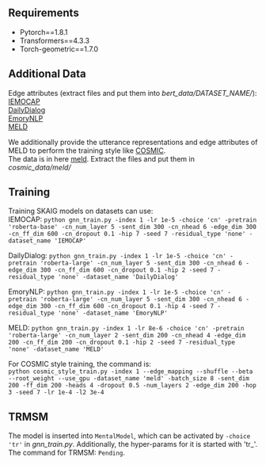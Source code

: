 ## Requirements
* Pytorch==1.8.1
* Transformers==4.3.3
* Torch-geometric==1.7.0
## Additional Data
Edge attributes (extract files and put them into *bert_data/DATASET_NAME/*):  
[IEMOCAP](https://drive.google.com/file/d/1r7C-C7jcttnVFR43pHzRA5-xuqYm9ISs/view?usp=sharing)  
[DailyDialog](https://drive.google.com/file/d/15MGpqqLliT8KPZhZfp5ND5S2FKbtuYaq/view?usp=sharing)  
[EmoryNLP](https://drive.google.com/file/d/1UWnKvAFtFoXTn8pnfj2xKk4hA7LeKMVZ/view?usp=sharing)  
[MELD](https://drive.google.com/file/d/15MGpqqLliT8KPZhZfp5ND5S2FKbtuYaq/view?usp=sharing)  

We additionally provide the utterance representations and edge attributes of MELD to perform the training style like [COSMIC](https://aclanthology.org/2020.findings-emnlp.224/).  
The data is in here [meld](https://drive.google.com/file/d/16GCSLum5d6lXn37FJ1lVML1Zb1kD7Ov2/view?usp=sharing). Extract the files and put them in *cosmic_data/meld/*

## Training
Training SKAIG models on datasets can use:  
IEMOCAP: `python gnn_train.py -index 1 -lr 1e-5 -choice 'cn' -pretrain 'roberta-base' -cn_num_layer 5 -sent_dim 300 -cn_nhead 6 -edge_dim 300 -cn_ff_dim 600 -cn_dropout 0.1 -hip 7 -seed 7 -residual_type 'none' -dataset_name 'IEMOCAP'`  

DailyDialog: `python gnn_train.py -index 1 -lr 1e-5 -choice 'cn' -pretrain 'roberta-large' -cn_num_layer 5 -sent_dim 300 -cn_nhead 6 -edge_dim 300 -cn_ff_dim 600 -cn_dropout 0.1 -hip 2 -seed 7 -residual_type 'none' -dataset_name 'DailyDialog'`  

EmoryNLP: `python gnn_train.py -index 1 -lr 1e-5 -choice 'cn' -pretrain 'roberta-large' -cn_num_layer 5 -sent_dim 300 -cn_nhead 6 -edge_dim 300 -cn_ff_dim 600 -cn_dropout 0.1 -hip 4 -seed 7 -residual_type 'none' -dataset_name 'EmoryNLP'`  

MELD: `python gnn_train.py -index 1 -lr 8e-6 -choice 'cn' -pretrain 'roberta-large' -cn_num_layer 2 -sent_dim 200 -cn_nhead 4 -edge_dim 200 -cn_ff_dim 200 -cn_dropout 0.1 -hip 2 -seed 7 -residual_type 'none' -dataset_name 'MELD'`  

For COSMIC style training, the command is:  
`python cosmic_style_train.py -index 1 --edge_mapping --shuffle --beta --root_weight --use_gpu -dataset_name 'meld' -batch_size 8 -sent_dim 200 -ff_dim 200 -heads 4 -dropout 0.5 -num_layers 2 -edge_dim 200 -hop 3 -seed 7 -lr 1e-4 -l2 3e-4`

## TRMSM
The model is inserted into `MentalModel`, which can be activated by `-choice 'tr'` in *gnn_train.py*. Additionally, the hyper-params for it is started with 'tr_'.  
The command for TRMSM: `Pending`. 
